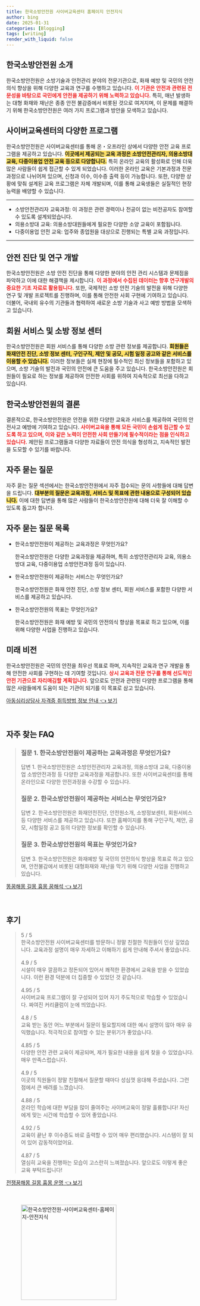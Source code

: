 ```yaml
---
title: 한국소방안전원 사이버교육센터 홈페이지 안전지식
author: bing
date: 2025-01-31
categories: [Blogging]
tags: [writing]
render_with_liquid: false
---
```



<h2 id='한국소방안전원_소개'>한국소방안전원 소개</h2>

<p>한국소방안전원은 소방기술과 안전관리 분야의 전문기관으로, 화재 예방 및 국민의 안전의식 향상을 위해 다양한 교육과 연구를 수행하고 있습니다. <b><span style="color: #ee2323;">이 기관은 안전과 관련된 전문성을 바탕으로 국민에게 안전을 제공하기 위해 노력하고 있습니다.</span></b> 특히, 매년 발생하는 대형 화재와 재난은 종종 안전 불감증에서 비롯된 것으로 여겨지며, 이 문제를 해결하기 위해 한국소방안전원은 여러 가지 프로그램과 방안을 모색하고 있습니다.</p>

<h2 id='사이버교육센터_다양한_프로그램'>사이버교육센터의 다양한 프로그램</h2>

<p>한국소방안전원은 사이버교육센터를 통해 온・오프라인 상에서 다양한 안전 교육 프로그램을 제공하고 있습니다. <b><span style="background-color: #ffe066;">이곳에서 제공되는 교육 과정은 소방안전관리자, 의용소방대 교육, 다중이용업 안전 교육 등으로 다양합니다.</span></b> 특히 온라인 교육의 활성화로 인해 더욱 많은 사람들이 쉽게 접근할 수 있게 되었습니다. 이러한 온라인 교육은 기본과정과 전문과정으로 나뉘어져 있으며, 신청과 이수, 이수증 출력 등이 가능합니다. 또한, 다양한 상황에 맞춰 설계된 교육 프로그램은 자체 개발되며, 이를 통해 교육생들은 실질적인 현장 능력을 배양할 수 있습니다.</p>

<hr />

<ul>
    <li>소방안전관리자 교육과정: 이 과정은 관련 경력이나 전공이 없는 비전공자도 참여할 수 있도록 설계되었습니다.</li>
    <li>의용소방대 교육: 의용소방대원들에게 필요한 다양한 소양 교육이 포함됩니다.</li>
    <li>다중이용업 안전 교육: 업주와 종업원을 대상으로 진행되는 특별 교육 과정입니다.</li>
</ul>

<hr />

<h2 id='안전_진단과_연구_개발'>안전 진단 및 연구 개발</h2>

<p>한국소방안전원은 소방 안전 진단을 통해 다양한 분야의 안전 관리 시스템과 문제점을 파악하고 이에 대한 해결책을 제시합니다. <b><span style="color: #ee2323;">이 과정에서 수집된 데이터는 향후 연구개발의 중요한 기초 자료로 활용됩니다.</span></b> 또한, 국제적인 소방 안전 기술의 발전을 위해 다양한 연구 및 개발 프로젝트를 진행하며, 이를 통해 안전한 사회 구현에 기여하고 있습니다. 더불어, 국내외 유수의 기관들과 협력하여 새로운 소방 기술과 사고 예방 방법을 모색하고 있습니다.</p>

<h2 id='회원서비스와_소방정보센터'>회원 서비스 및 소방 정보 센터</h2>

<p>한국소방안전원은 회원 서비스를 통해 다양한 소방 관련 정보를 제공합니다. <b><span style="background-color: #ffe066;">회원들은 화재안전 진단, 소방 정보 센터, 구인구직, 제안 및 공모, 시험 일정 공고와 같은 서비스를 이용할 수 있습니다.</span></b> 이러한 정보들은 실제 현장에 필수적인 최신 정보들을 포함하고 있으며, 소방 기술의 발전과 국민의 안전에 큰 도움을 주고 있습니다. 한국소방안전원은 회원들이 필요로 하는 정보를 제공하여 안전한 사회를 위하여 지속적으로 최선을 다하고 있습니다.</p>

<h2 id='한국소방안전원의_결론'>한국소방안전원의 결론</h2>

<p>결론적으로, 한국소방안전원은 안전을 위한 다양한 교육과 서비스를 제공하여 국민의 안전사고 예방에 기여하고 있습니다. <b><span style="color: #ee2323;">사이버교육을 통해 모든 국민이 손쉽게 접근할 수 있도록 하고 있으며, 이와 같은 노력이 안전한 사회 만들기에 필수적이라는 점을 인식하고 있습니다.</span></b> 제안된 프로그램들과 다양한 자료들이 안전 의식을 형성하고, 지속적인 발전을 도모할 수 있기를 바랍니다.</p>

<h2 id='자주_묻는_질문'>자주 묻는 질문</h2>

<p>자주 묻는 질문 섹션에서는 한국소방안전원에서 자주 접수되는 문의 사항들에 대해 답변을 드립니다. <b><span style="background-color: #ffe066;">대부분의 질문은 교육과정, 서비스 및 목표에 관한 내용으로 구성되어 있습니다.</span></b> 이에 대한 답변을 통해 많은 사람들이 한국소방안전원에 대해 더욱 잘 이해할 수 있도록 돕고자 합니다.</p>

<h2 id='자주_묻는_질문_목록'>자주 묻는 질문 목록</h2>

<ul>
    <li>한국소방안전원이 제공하는 교육과정은 무엇인가요?
        <p>한국소방안전원은 다양한 교육과정을 제공하며, 특히 소방안전관리자 교육, 의용소방대 교육, 다중이용업 소방안전과정 등이 있습니다.</p>
    </li>
    <li>한국소방안전원이 제공하는 서비스는 무엇인가요?
        <p>한국소방안전원은 화재 안전 진단, 소방 정보 센터, 회원 서비스를 포함한 다양한 서비스를 제공하고 있습니다.</p>
    </li>
    <li>한국소방안전원의 목표는 무엇인가요?
        <p>한국소방안전원은 화재 예방 및 국민의 안전의식 향상을 목표로 하고 있으며, 이를 위해 다양한 사업을 진행하고 있습니다.</p>
    </li>
</ul>

<h2 id='미래_비전'>미래 비전</h2>

<p>한국소방안전원은 국민의 안전을 최우선 목표로 하며, 지속적인 교육과 연구 개발을 통해 안전한 사회를 구현하는 데 기여할 것입니다. <b><span style="color: #ee2323;">상시 교육과 전문 연구를 통해 선도적인 안전 기관으로 자리매김할 계획입니다.</span></b> 앞으로도 안전과 관련된 다양한 프로그램을 통해 많은 사람들에게 도움이 되는 기관이 되기를 이 목표로 삼고 있습니다.</p>


<p><a class="click-button" title="아동심리상담사 자격증 취득방법 정보 안내" href="https://24nara.github.io/posts/%EC%95%84%EB%8F%99%EC%8B%AC%EB%A6%AC%EC%83%81%EB%8B%B4%EC%82%AC-%EC%9E%90%EA%B2%A9%EC%A6%9D-%EC%B7%A8%EB%93%9D%EB%B0%A9%EB%B2%95-%EC%A0%95%EB%B3%B4-%EC%95%88%EB%82%B4/" rel="dofollow">아동심리상담사 자격증 취득방법 정보 안내 👈 보기</a></p><br>
<h2 id='자주_찾는_FAQ'>자주 찾는 FAQ</h2>
<div itemscope="" itemtype="https://schema.org/FAQPage"> 
<blockquote> 
<div itemscope="" itemprop="mainEntity" itemtype="https://schema.org/Question"> 
<h3 itemprop="name">질문 1. 한국소방안전원이 제공하는 교육과정은 무엇인가요?</h3> 
<div itemscope="" itemprop="acceptedAnswer" itemtype="https://schema.org/Answer"> 
<span itemprop="text"> 
<p>답변 1. 한국소방안전원은 소방안전관리자 교육과정, 의용소방대 교육, 다중이용업 소방안전과정 등 다양한 교육과정을 제공합니다. 또한 사이버교육센터를 통해 온라인으로 다양한 안전과정을 수강할 수 있습니다.</p> 
</span> 
</div> 
</div> 
<div itemscope="" itemprop="mainEntity" itemtype="https://schema.org/Question"> 
<h3 itemprop="name">질문 2. 한국소방안전원이 제공하는 서비스는 무엇인가요?</h3> 
<div itemscope="" itemprop="acceptedAnswer" itemtype="https://schema.org/Answer"> 
<span itemprop="text"> 
<p>답변 2. 한국소방안전원은 화재안전진단, 안전원소개, 소방정보센터, 회원서비스 등 다양한 서비스를 제공하고 있습니다. 또한 홈페이지를 통해 구인구직, 제안, 공모, 시험일정 공고 등의 다양한 정보를 확인할 수 있습니다.</p> 
</span> 
</div> 
</div> 
<div itemscope="" itemprop="mainEntity" itemtype="https://schema.org/Question"> 
<h3 itemprop="name">질문 3. 한국소방안전원의 목표는 무엇인가요?</h3> 
<div itemscope="" itemprop="acceptedAnswer" itemtype="https://schema.org/Answer"> 
<span itemprop="text"> 
<p>답변 3. 한국소방안전원은 화재예방 및 국민의 안전의식 향상을 목표로 하고 있으며, 안전불감에서 비롯된 대형화재와 재난을 막기 위해 다양한 사업을 진행하고 있습니다.</p> 
</span> 
</div> 
</div> 
</blockquote> 
</div>
<p><a class="click-button" title="똥꿈해몽 길몽 흉몽 꿈해석" href="https://24nara.github.io/posts/%EB%98%A5%EA%BF%88%ED%95%B4%EB%AA%BD-%EA%B8%B8%EB%AA%BD-%ED%9D%89%EB%AA%BD-%EA%BF%88%ED%95%B4%EC%84%9D/" rel="dofollow">똥꿈해몽 길몽 흉몽 꿈해석 👈 보기</a></p><br>
<h2 id='후기'>후기</h2>
<div itemscope itemtype="https://schema.org/Product">
  <blockquote>
  <div itemprop="review" itemscope itemtype="https://schema.org/Review">
      <div itemprop="reviewRating" itemscope itemtype="https://schema.org/Rating"> <span itemprop="ratingValue">5</span> / <span itemprop="bestRating">5</span> </div>
      <span itemprop="reviewBody">한국소방안전원 사이버교육센터를 방문하니 정말 친절한 직원들이 인상 깊었습니다. 교육과정 설명이 매우 자세하고 이해하기 쉽게 안내해 주셔서 좋았습니다.</span>
  </div>
  <br>
  <div itemprop="review" itemscope itemtype="https://schema.org/Review">
      <div itemprop="reviewRating" itemscope itemtype="https://schema.org/Rating"> <span itemprop="ratingValue">4.9</span> / <span itemprop="bestRating">5</span> </div>
      <span itemprop="reviewBody">시설이 매우 깔끔하고 정돈되어 있어서 쾌적한 환경에서 교육을 받을 수 있었습니다. 이런 환경 덕분에 더 집중할 수 있었던 것 같습니다.</span>
  </div>
  <br>
  <div itemprop="review" itemscope itemtype="https://schema.org/Review">
      <div itemprop="reviewRating" itemscope itemtype="https://schema.org/Rating"> <span itemprop="ratingValue">4.95</span> / <span itemprop="bestRating">5</span> </div>
      <span itemprop="reviewBody">사이버교육 프로그램이 잘 구성되어 있어 자기 주도적으로 학습할 수 있었습니다. 짜여진 커리큘럼이 눈에 띄었습니다.</span>
  </div>
  <br>
  <div itemprop="review" itemscope itemtype="https://schema.org/Review">
      <div itemprop="reviewRating" itemscope itemtype="https://schema.org/Rating"> <span itemprop="ratingValue">4.8</span> / <span itemprop="bestRating">5</span> </div>
      <span itemprop="reviewBody">교육 받는 동안 어느 부분에서 질문이 필요할지에 대한 예시 설명이 많아 매우 유익했습니다. 적극적으로 참여할 수 있는 분위기가 좋았습니다.</span>
  </div>
  <br>
  <div itemprop="review" itemscope itemtype="https://schema.org/Review">
      <div itemprop="reviewRating" itemscope itemtype="https://schema.org/Rating"> <span itemprop="ratingValue">4.85</span> / <span itemprop="bestRating">5</span> </div>
      <span itemprop="reviewBody">다양한 안전 관련 교육이 제공되며, 제가 필요한 내용을 쉽게 찾을 수 있었습니다. 매우 만족스럽습니다.</span>
  </div>
  <br>
  <div itemprop="review" itemscope itemtype="https://schema.org/Review">
      <div itemprop="reviewRating" itemscope itemtype="https://schema.org/Rating"> <span itemprop="ratingValue">4.9</span> / <span itemprop="bestRating">5</span> </div>
      <span itemprop="reviewBody">이곳의 직원들이 정말 친절해서 질문할 때마다 성심껏 응대해 주셨습니다. 그런 점에서 큰 배려를 느꼈습니다.</span>
  </div>
  <br>
  <div itemprop="review" itemscope itemtype="https://schema.org/Review">
      <div itemprop="reviewRating" itemscope itemtype="https://schema.org/Rating"> <span itemprop="ratingValue">4.88</span> / <span itemprop="bestRating">5</span> </div>
      <span itemprop="reviewBody">온라인 학습에 대한 부담을 많이 줄여주는 사이버교육이 정말 훌륭합니다! 자신에게 맞는 시간에 학습할 수 있어 좋았습니다.</span>
  </div>
  <br>
  <div itemprop="review" itemscope itemtype="https://schema.org/Review">
      <div itemprop="reviewRating" itemscope itemtype="https://schema.org/Rating"> <span itemprop="ratingValue">4.92</span> / <span itemprop="bestRating">5</span> </div>
      <span itemprop="reviewBody">교육이 끝난 후 이수증도 바로 출력할 수 있어 매우 편리했습니다. 시스템이 잘 되어 있어 감동적이었어요.</span>
  </div>
  <br>
  <div itemprop="review" itemscope itemtype="https://schema.org/Review">
      <div itemprop="reviewRating" itemscope itemtype="https://schema.org/Rating"> <span itemprop="ratingValue">4.87</span> / <span itemprop="bestRating">5</span> </div>
      <span itemprop="reviewBody">열심히 교육을 진행하는 모습이 고스란히 느껴졌습니다. 앞으로도 이렇게 좋은 교육 부탁드립니다!</span>
  </div>
  </blockquote>
</div>
<p><a class="click-button" title="전쟁꿈해몽 길몽 흉몽 운명" href="https://24nara.github.io/posts/%EC%A0%84%EC%9F%81%EA%BF%88%ED%95%B4%EB%AA%BD-%EA%B8%B8%EB%AA%BD-%ED%9D%89%EB%AA%BD-%EC%9A%B4%EB%AA%85/" rel="dofollow">전쟁꿈해몽 길몽 흉몽 운명 👈 보기</a></p><br>
<figure class="image"><img src="https://24nara.github.io/assets/img/thumbnail/한국소방안전원-사이버교육센터-홈페이지-안전지식.webp" alt="한국소방안전원-사이버교육센터-홈페이지-안전지식" width="256" height="256"></figure>